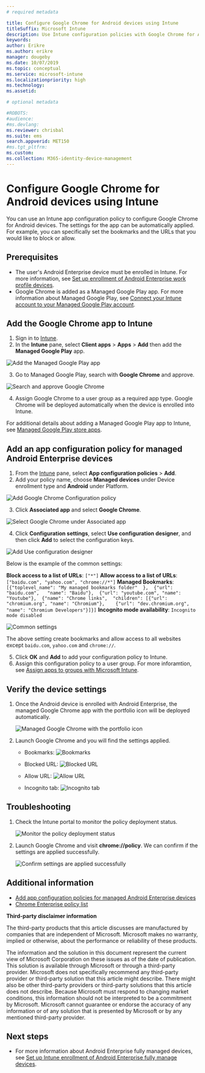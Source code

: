 ```yaml
---
# required metadata

title: Configure Google Chrome for Android devices using Intune 
titleSuffix: Microsoft Intune
description: Use Intune configuration policies with Google Chrome for Android devices. 
keywords:
author: Erikre
ms.author: erikre
manager: dougeby
ms.date: 10/07/2019
ms.topic: conceptual
ms.service: microsoft-intune
ms.localizationpriority: high
ms.technology:
ms.assetid: 

# optional metadata

#ROBOTS:
#audience:
#ms.devlang:
ms.reviewer: chrisbal
ms.suite: ems
search.appverid: MET150
#ms.tgt_pltfrm:
ms.custom: 
ms.collection: M365-identity-device-management
---
```


# Configure Google Chrome for Android devices using Intune 

You can use an Intune app configuration policy to configure Google Chrome for Android devices. The settings for the app can be automatically applied. For example, you can specifically set the bookmarks and the URLs that you would like to block or allow.

## Prerequisites

- The user's Android Enterprise device must be enrolled in Intune. For more information, see [Set up enrollment of Android Enterprise work profile devices](/intune/enrollment/android-work-profile-enroll.md).
- Google Chrome is added as a Managed Google Play app. For more information about Managed Google Play, see [Connect your Intune account to your Managed Google Play account](/intune/enrollment/connect-intune-android-enterprise.md).

## Add the Google Chrome app to Intune

1. Sign in to [Intune](https://go.microsoft.com/fwlink/?linkid=2090973).
2. In the **Intune** pane, select **Client apps** > **Apps** > **Add** then add the **Managed Google Play** app.

  ![Add the Managed Google Play app](intune/apps/media/apps-configure-chrome-android/add-app.png)

3. Go to Managed Google Play, search with **Google Chrome** and approve.

  ![Search and approve Google Chrome](intune/apps/media/apps-configure-chrome-android/search.png)

4. Assign Google Chrome to a user group as a required app type. Google Chrome will be deployed automatically when the device is enrolled into Intune.

For additional details about adding a Managed Google Play app to Intune, see [Managed Google Play store apps](intune/apps/apps-add-android-for-work.md#managed-google-play-store-apps).

## Add an app configuration policy for managed Android Enterprise devices

1. From the [Intune](https://go.microsoft.com/fwlink/?linkid=2090973) pane, select **App configuration policies** > **Add**.
2. Add your policy name, choose **Managed devices** under Device enrollment type and **Android** under Platform.

  ![Add Google Chrome Configuration policy](/intune/apps/media/apps-configure-chrome-android/add-policy.png)

3. Click **Associated app** and select **Google Chrome**.

  ![Select Google Chrome under Associated app](intune/apps/media/apps-configure-chrome-android/associated-app.png)

4. Click **Configuration settings**, select **Use configuration designer**, and then click **Add** to select the configuration keys.

  ![Add Use configuration designer](intune/apps/media/apps-configure-chrome-android/configuration.png)

  Below is the example of the common settings:

  **Block access to a list of URLs**: `["*"]`
  **Allow access to a list of URLs**: `["baidu.com", "yahoo.com", "chrome://*"]`
  **Managed Bookmarks**: `[{"toplevel_name": "My managed bookmarks folder"  },  {"url": "baidu.com",   "name": "Baidu"},  {"url": "youtube.com", "name": "Youtube"},  {"name": "Chrome links",  "children": [{"url": "chromium.org", "name": "Chromium"},    {"url": "dev.chromium.org", "name": "Chromium Developers"}]}]`
  **Incognito mode availability**: `Incognito mode disabled`

   ![Common settings](intune/apps/media/apps-configure-chrome-android/common-settings.png)

  The above setting create bookmarks and allow access to all websites except `baidu.com`, `yahoo.com` and `chrome://`.

5. Click **OK** and **Add** to add your configuration policy to Intune.
6. Assign this configuration policy to a user group. For more inforamtion, see [Assign apps to groups with Microsoft Intune](intune/apps/apps-deploy.md). 

## Verify the device settings

1. Once the Android device is enrolled with Android Enterprise, the managed Google Chrome app with the portfolio icon will be deployed automatically.

   ![Managed Google Chrome with the portfolio icon](intune/apps/media/apps-configure-chrome-android/chrome-icon.png)

2. Launch Google Chrome and you will find the settings applied.

    - Bookmarks:
    ![Bookmarks](intune/apps/media/apps-configure-chrome-android/bookmarks.png)

    - Blocked URL:
    ![Blocked URL](intune/apps/media/apps-configure-chrome-android/blocked-url.png)

    - Allow URL:
    ![Allow URL](intune/apps/media/apps-configure-chrome-android/allowed-url.png)

    - Incognito tab:
    ![Incognito tab](intune/apps/media/apps-configure-chrome-android/incognito-tab.png)

## Troubleshooting

1. Check the Intune portal to monitor the policy deployment status.

    ![Monitor the policy deployment status](intune/apps/media/apps-configure-chrome-android/monitor-status.png)

2. Launch Google Chrome and visit **chrome://policy**. We can confirm if the settings are applied successfully.

    ![Confirm settings are applied successfully](intune/apps/media/apps-configure-chrome-android/confirm.png)

## Additional information

- [Add app configuration policies for managed Android Enterprise devices](intune/app-configuration-policies-use-android.md)
- [Chrome Enterprise policy list](https://cloud.google.com/docs/chrome-enterprise/policies/)

**Third-party disclaimer information**

The third-party products that this article discusses are manufactured by companies that are independent of Microsoft. Microsoft makes no warranty, implied or otherwise, about the performance or reliability of these products.

The information and the solution in this document represent the current view of Microsoft Corporation on these issues as of the date of publication. This solution is available through Microsoft or through a third-party provider. Microsoft does not specifically recommend any third-party provider or third-party solution that this article might describe. There might also be other third-party providers or third-party solutions that this article does not describe. Because Microsoft must respond to changing market conditions, this information should not be interpreted to be a commitment by Microsoft. Microsoft cannot guarantee or endorse the accuracy of any information or of any solution that is presented by Microsoft or by any mentioned third-party provider.

## Next steps

- For more information about Android Enterprise fully managed devices, see [Set up Intune enrollment of Android Enterprise fully manage devices](intune/enrollment/android-fully-managed-enroll.md).
